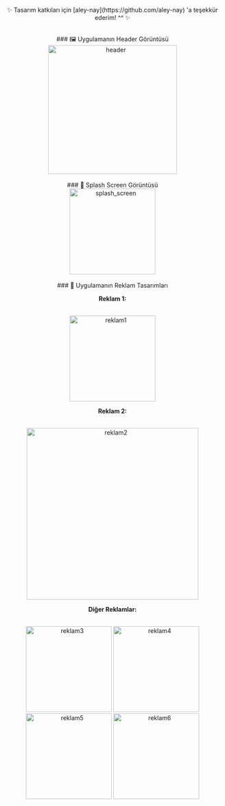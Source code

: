 <p align="center">
✨ Tasarım katkıları için [aley-nay](https://github.com/aley-nay) 'a teşekkür ederim! ^^ ✨
</p>

<br>

<div align="center">
### 🖼 Uygulamanın Header Görüntüsü

<br>

<img src="https://github.com/user-attachments/assets/a49abce5-24b6-4456-b270-79ba176b51cd" alt="header" width="300"/>
</div>

<br>

<div align="center">
### 🚀 Splash Screen Görüntüsü

<br>

<img src="https://github.com/user-attachments/assets/fe40a446-4c8c-44ad-901e-a8b526a6e72b" alt="splash_screen" width="200"/>
</div>

<br>

<div align="center">
### 📱 Uygulamanın Reklam Tasarımları

<br>

**Reklam 1:**

<br>

<img src="https://github.com/user-attachments/assets/76a6ddf2-03d5-4829-831c-516528c72e60" alt="reklam1" width="200"/>

<br>

**Reklam 2:**

<br>

<img src="https://github.com/user-attachments/assets/e7668478-26de-46ec-b512-26fe21846c30" alt="reklam2" width="400"/>

<br>

**Diğer Reklamlar:**

<br>

<img src="https://github.com/user-attachments/assets/e5d717e3-975f-4aec-a618-cac49cc671b6" alt="reklam3" width="200"/>
<img src="https://github.com/user-attachments/assets/e47c2a38-b6fd-4ffa-b00e-b4c7ba304a33" alt="reklam4" width="200"/>
<img src="https://github.com/user-attachments/assets/75f1117d-9ec8-4274-9669-51a409413eb6" alt="reklam5" width="200"/>
<img src="https://github.com/user-attachments/assets/1ec09ece-6454-4e17-9644-1aa7eb7d4b68" alt="reklam6" width="200"/>
</div>
